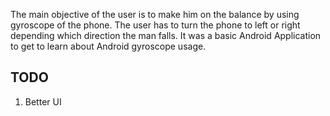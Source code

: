 The main objective of the user is to make him on the balance by using gyroscope of the phone. The user has to turn the phone to left or right
depending which direction the man falls. It was a basic Android Application to get to learn about Android gyroscope usage.

## TODO
1. Better UI
